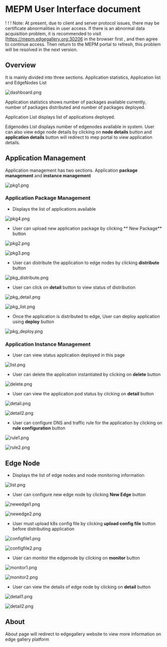 # MEPM User Interface document

! ! ! Note: At present, due to client and server protocol issues, there may be certificate abnormalities in user access. If there is an abnormal data acquisition problem, it is recommended to visit [https://mepm.edgegallery.org:30206  in the browser first , and then agree to continue access. Then return to the MEPM portal to refresh, this problem will be resolved in the next version.

## Overview

It is mainly divided into three sections. Application statistics, Application list and EdgeNodes List

![](https://images.gitee.com/uploads/images/2021/0402/162039_bcb71c24_7639205.png "dashboard.png")

Application statistics shows number of packages available currently, number of packages distributed and number of packages deployed.

Application List displays list of applications deployed.

Edgenodes List displays number of edgenodes available in system. User can also view edge node details by clicking on **node details** button and **application details** button will redirect to mep portal to view application details.

## Application Management

Application management has two sections.  Application **package management** and **instance management**

![](https://images.gitee.com/uploads/images/2021/0402/162405_4c39ed6c_7639205.png "pkg1.png")

### Application Package Management

- Displays the list of applications available

![](https://images.gitee.com/uploads/images/2021/0402/162457_7cdb15aa_7639205.png "pkg4.png")

- User can upload new application package by clicking ** New Package** button

![](https://images.gitee.com/uploads/images/2021/0402/162520_ce672a82_7639205.png "pkg2.png")

![](https://images.gitee.com/uploads/images/2021/0402/162537_9e7a6bd9_7639205.png "pkg3.png")

- User can distribute the application to edge nodes by clicking **distribute** button

![](https://images.gitee.com/uploads/images/2021/0402/162600_39fae6b9_7639205.png "pkg_distribute.png")

- User can click on **detail** button to view status of distribution

![](https://images.gitee.com/uploads/images/2021/0402/162626_3681a485_7639205.png "pkg_detail.png")

![](https://images.gitee.com/uploads/images/2021/0402/162721_b459a773_7639205.png "pkg_list.png")

- Once the application is distributed to edge, User can deploy application using **deploy** button

![](https://images.gitee.com/uploads/images/2021/0402/162647_21807129_7639205.png "pkg_deploy.png")

### Application Instance Management
- User can view status application deployed in this page

![](https://images.gitee.com/uploads/images/2021/0402/163234_05080a4b_7639205.png "list.png")

- User can delete the application instantiated by clicking on **delete** button

![](https://images.gitee.com/uploads/images/2021/0402/163253_a0482ba1_7639205.png "delete.png")

- User can view the application pod status by clicking on **detail** button

![](https://images.gitee.com/uploads/images/2021/0402/163312_cc245a21_7639205.png "detail.png")

![](https://images.gitee.com/uploads/images/2021/0402/163326_5ef8be11_7639205.png "detail2.png")

- User can configure DNS and traffic rule for the application by clicking on **rule configuration** button

![](https://images.gitee.com/uploads/images/2021/0402/163341_20560adc_7639205.png "rule1.png")

![](https://images.gitee.com/uploads/images/2021/0402/163401_561700ce_7639205.png "rule2.png")

## Edge Node

- Displays the list of edge nodes and node monitoring information

![](https://images.gitee.com/uploads/images/2021/0402/164410_7e391ac5_7639205.png "list.png")

- User can configure new edge node by clicking **New Edge** button

![](https://images.gitee.com/uploads/images/2021/0402/163856_c8d007ba_7639205.png "newedge1.png")

![](https://images.gitee.com/uploads/images/2021/0402/163909_6fe615c8_7639205.png "newedge2.png")

- User must upload k8s config file by clicking **upload config file** button before distributing application 

![](https://images.gitee.com/uploads/images/2021/0402/163926_b03cb198_7639205.png "configfile1.png")

![](https://images.gitee.com/uploads/images/2021/0402/163938_03e89734_7639205.png "configfile2.png")

- User can monitor the edgenode by clicking on **monitor** button

![](https://images.gitee.com/uploads/images/2021/0402/163954_922d8d32_7639205.png "monitor1.png")

![](https://images.gitee.com/uploads/images/2021/0402/164007_7e0ad751_7639205.png "monitor2.png")

- User can view the details of edge node by clicking on **detail** button

![](https://images.gitee.com/uploads/images/2021/0402/164020_4e206a56_7639205.png "detail1.png")

![](https://images.gitee.com/uploads/images/2021/0402/164032_2acc8264_7639205.png "detail2.png")

## About
About page will redirect to edgegallery website to view more information on edge gallery platform
